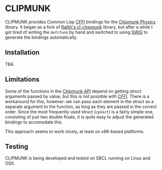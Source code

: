 CLIPMUNK
========

CLIPMUNK provides Common Lisp [CFFI][cffi] bindings for the
[Chipmunk Physics][chipmunk] library. It began as a fork of
[Ralith's cl-chipmunk][cl-chipmunk] library, but after a while I got
tired of writing the `defcfun`s by hand and switched to using
[SWIG][swig] to generate the bindings automatically.

Installation
------------

TBA

Limitations
-----------

Some of the functions in the [Chipmunk API][api] depend on getting
struct arguments passed by value, but this is not possible with
[CFFI][cffi]. There is a workaround for this, however: we can pass
each element in the struct as a separate argument to the function, as
long as they are passed in the correct order. Since the most
frequently used struct (`cpVect`) is a fairly simple one, consisting
of just two double floats, it is quite easy to adjust the generated
bindings to accomodate this.

This approach seems to work nicely, at least on x86-based platforms.

Testing
-------

CLIPMUNK is being developed and tested on SBCL running on Linux and
OSX. 

[chipmunk]:http://code.google.com/p/chipmunk-physics
[cl-chipmunk]:https://github.com/Ralith/cl-chipmunk/tree/
[swig]:http://swig.org
[api]:http://files.slembcke.net/chipmunk/release/ChipmunkLatest-Docs/#ChipmunkCAPI
[cffi]:http://common-lisp.net/project/cffi/
